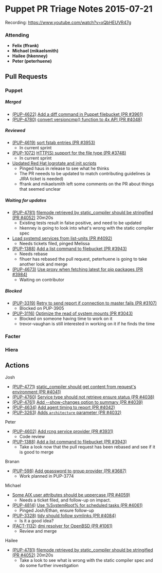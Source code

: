 # Puppet PR Triage Notes 2015-07-21

Recording: https://www.youtube.com/watch?v=xQbHEUVR47g

### Attending
* **Felix (ffrank)**
* **Michael (mikaelsmith)**
* **Hailee (hkenney)**
* **Peter (peterhuene)**

## Pull Requests

### Puppet

##### Merged

* [(PUP-4622)](https://tickets.puppetlabs.com/browse/PUP-4622) [Add a diff command in Puppet filebucket (PR #3961)](https://github.com/puppetlabs/puppet/pull/3961)
* [(PUP-4780)](https://tickets.puppetlabs.com/browse/PUP-4780) [convert versioncmp() function to 4x API (PR #4048)](https://github.com/puppetlabs/puppet/pull/4048)

##### Reviewed

* [(PUP-4619)](https://tickets.puppetlabs.com/browse/PUP-4619) [sort fstab entries (PR #3953)](https://github.com/puppetlabs/puppet/pull/3953)
  - In current sprint
* [(PUP-1072)](https://tickets.puppetlabs.com/browse/PUP-1072) [HTTP(S) support for the file type (PR #3748)](https://github.com/puppetlabs/puppet/pull/3748)
  - In current sprint
* [Updated Red Hat logrotate and init scripts](https://github.com/puppetlabs/puppet/pull/4097)
  - Pinged haus in release to see what he thinks
  - The PR neeeds to be updated to match contributing guidelines (a JIRA ticket is needed)
  - ffrank and mikaelsmith left some comments on the PR about things that seemed unclear

##### Waiting for updates

* [(PUP-4781)](https://tickets.puppetlabs.com/browse/PUP-4781) [filemode retrieved by static_compiler should be stringified (PR #4052)](https://github.com/puppetlabs/puppet/pull/4052) 20m20s
  - Existing tests result in false positive, and need to be updated
  - hkenney is going to look into what's wrong with the static compiler spec
* [Load systemd services from list-units (PR #4092)](https://github.com/puppetlabs/puppet/pull/4092)
  - Needs tickets filed, pinged Melissa
* [(PUP-1388)](https://tickets.puppetlabs.com/browse/PUP-1388) [Add a list command to filebucket (PR #3943)](https://github.com/puppetlabs/puppet/pull/3943)
  - Needs rebase
  - fihuer has rebased the pull request, peterhuene is going to take another look and merge
* [(PUP-4673)](https://tickets.puppetlabs.com/browse/PUP-4673) [Use proxy when fetching latest for pip packages (PR #3984)](https://github.com/puppetlabs/puppet/pull/3984)
  - Waiting on contributor

##### Blocked

* [(PUP-3319)](https://tickets.puppetlabs.com/browse/PUP-3319) [Retry to send report if connection to master fails (PR #3107)](https://github.com/puppetlabs/puppet/pull/3107)
  - Blocked on PUP-3905
* [(PUP-3116)](https://tickets.puppetlabs.com/browse/PUP-3116) [Optimize the read of system mounts (PR #3043)](https://github.com/puppetlabs/puppet/pull/3043)
  - Blocked on someone having time to work on it
  - trevor-vaughan is still interested in working on it if he finds the time

### Facter

##### 

### Hiera


## Actions

Josh

* [(PUP-4771)](https://tickets.puppetlabs.com/browse/PUP-4771) [static_compiler should get content from request's environment (PR #4041)](https://github.com/puppetlabs/puppet/pull/4041)
* [(PUP-4760)](https://tickets.puppetlabs.com/browse/PUP-4760) [Service type should not retrieve ensure status (PR #4038)](https://github.com/puppetlabs/puppet/pull/4038)
* [(PUP-4761)](https://tickets.puppetlabs.com/browse/PUP-4761) [Add --show-changes option to summary (PR #4039)](https://github.com/puppetlabs/puppet/pull/4039)
* [(PUP-4634)](https://tickets.puppetlabs.com/browse/PUP-4634) [Add agent timing to report (PR #4042)](https://github.com/puppetlabs/puppet/pull/4042)
* [(PUP-3263)](https://tickets.puppetlabs.com/browse/PUP-3263) [Adds `architecture` parameter (PR #4032)](https://github.com/puppetlabs/puppet/pull/4032)

Peter

* [(PUP-4602)](https://tickets.puppetlabs.com/browse/PUP-4602) [Add rcng service provider (PR #3931)](https://github.com/puppetlabs/puppet/pull/3931)
  - Code review
* [(PUP-1388)](https://tickets.puppetlabs.com/browse/PUP-1388) [Add a list command to filebucket (PR #3943)](https://github.com/puppetlabs/puppet/pull/3943)
  - Take a look now that the pull request has been rebased and see if it is good to merge

Branan

* [(PUP-598)](https://tickets.puppetlabs.com/browse/PUP-598) [Add gpassword to group provider (PR #3687)](https://github.com/puppetlabs/puppet/pull/3687)
  - Work planned in PUP-3774

Michael

* [Some AIX user attributes should be uppercase (PR #4059)](https://github.com/puppetlabs/puppet/pull/4059)
  - Needs a ticket filed, and follow-up on impact.
* [(PUP-4814)](https://tickets.puppetlabs.com/browse/PUP-4814) [Use %SystemRoot% for scheduled tasks (PR #4061)](https://github.com/puppetlabs/puppet/pull/4061)
  - Pinged Josh/Ethan, ensure follow-up
* [(PUP-3328)](https://tickets.puppetlabs.com/browse/PUP-3328) [tidy should follow symlinks (PR #4084)](https://github.com/puppetlabs/puppet/pull/4084)
  - Is it a good idea?
* [(FACT-1132)](https://tickets.puppetlabs.com/browse/FACT-1132) [dmi resolver for OpenBSD (PR #1061)](https://github.com/puppetlabs/facter/pull/1061)
  - Review and merge

Hailee

* [(PUP-4781)](https://tickets.puppetlabs.com/browse/PUP-4781) [filemode retrieved by static_compiler should be stringified (PR #4052)](https://github.com/puppetlabs/puppet/pull/4052) 20m20s
  - Take a look to see what is wrong with the static compiler spec and do some further investigation
